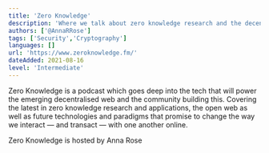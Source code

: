 ```yaml
---
title: 'Zero Knowledge'
description: 'Where we talk about zero knowledge research and the decentralised web'
authors: ['@AnnaRRose']
tags: ['Security','Cryptography']
languages: []
url: 'https://www.zeroknowledge.fm/'
dateAdded: 2021-08-16
level: 'Intermediate'
---
```


Zero Knowledge is a podcast which goes deep into the tech that will power the emerging decentralised web and the community building this. Covering the latest in zero knowledge research and applications, the open web as well as future technologies and paradigms that promise to change the way we interact — and transact — with one another online.

Zero Knowledge is hosted by Anna Rose